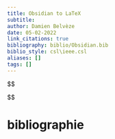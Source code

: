 ```yaml
---
title: Obsidian to LaTeX
subtitle:
author: Damien Belvèze
date: 05-02-2022
link_citations: true
bibliography: biblio/Obsidian.bib
biblio_style: csl\ieee.csl
aliases: []
tags: []
---
```


$$  

$$





# bibliographie

